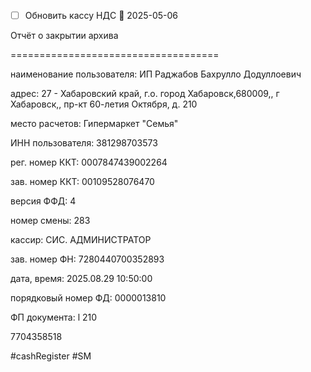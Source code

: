 - [ ] Обновить кассу НДС 🛫 2025-05-06

Отчёт о закрытии архива

====================================

наименование пользователя: ИП Раджабов Бахрулло Додуллоевич

адрес: 27 - Хабаровский край, г.о. город Хабаровск,680009,, г Хабаровск,, пр-кт 60-летия Октября, д. 210

место расчетов: Гипермаркет "Семья"

ИНН пользователя: 381298703573

рег. номер ККТ: 0007847439002264

зав. номер ККТ: 00109528076470

версия ФФД: 4

номер смены: 283

кассир: СИС. АДМИНИСТРАТОР

зав. номер ФН: 7280440700352893

дата, время: 2025.08.29 10:50:00

порядковый номер ФД: 0000013810

ФП документа:  l 210

7704358518

#cashRegister #SM